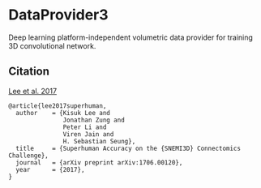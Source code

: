 # DataProvider3
Deep learning platform-independent volumetric data provider for training 3D convolutional network.

## Citation
[Lee et al. 2017](https://arxiv.org/abs/1706.00120)
```
@article{lee2017superhuman,
  author    = {Kisuk Lee and
               Jonathan Zung and
               Peter Li and
               Viren Jain and
               H. Sebastian Seung},
  title     = {Superhuman Accuracy on the {SNEMI3D} Connectomics Challenge},
  journal   = {arXiv preprint arXiv:1706.00120},
  year      = {2017},
}
```
